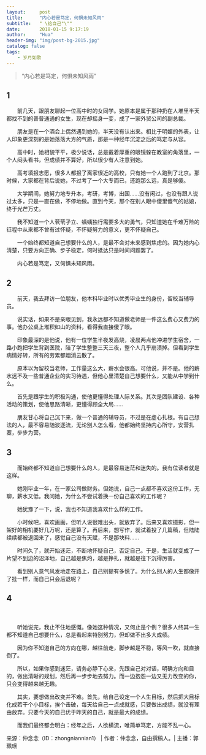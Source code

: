 ```yaml
---
layout:     post
title:      "内心若是笃定，何惧未知风雨"
subtitle:   " \给自己"\""
date:       2018-01-15 9:17:19
author:     "Hua"
header-img: "img/post-bg-2015.jpg"
catalog: false
tags:
    - 岁月如歌
---
```


> “内心若是笃定，何惧未知风雨”


## 1



　　前几天，跟朋友聊起一位高中时的女同学。她原本是属于那种扔在人堆里半天都找不到的普普通通的女生，现在却摇身一变，成了一家外贸公司的副总裁。



　　朋友是在一个酒会上偶然遇到她的，半天没有认出来。相比于明媚的外表，让人印象更深刻的是她落落大方的气质，那是一种经年沉淀之后的笃定与从容。



　　高中时，她相貌平平，极少说话，总是戴着厚重的眼镜躲在教室的角落里，一个人闷头看书，但成绩并不算好，所以很少有人注意到她。



　　高考填报志愿，很多人都报了离家很近的高校，只有她一个人跑到了北京。那时候，大家都在背后说她，不过考了一个大专而已，还跑那么远，真是够傻。



　　大学期间，她努力地专升本，考研，考博，出国……没有闲过，也没有跟人说过太多，只是一直在做，不停地做。直到今天，那个在别人眼中傻里傻气的姑娘，终于光芒万丈。



　　我不知道一个人茕茕孑立、蝺蝺独行需要多大的勇气，只知道她在千难万险的征程中从来都不曾有过怀疑，不怀疑努力的意义，更不怀疑自己。



　　一个始终都知道自己想要什么的人，是最不会对未来感到焦虑的。因为她内心清楚，只要方向正确、步子稳定，何时抵达只是时间问题罢了。



　　内心若是笃定，又何惧未知风雨。



## 2



　　前天，我去拜访一位朋友，他本科毕业时以优秀毕业生的身份，留校当辅导员。



　　说实话，如果不是亲眼见到，我永远都不知道做老师是一件这么费心又费力的事。他办公桌上堆积如山的资料，看得我直接傻了眼。



　　印象最深的是他说，他有一位学生半夜发高烧，凌晨两点他冲进学生宿舍，一路小跑把学生背到医院，陪了学生整整三天三夜，整个人几乎崩溃掉。但看到学生病情好转，所有的劳累都烟消云散了。



　　原本以为留校当老师，工作量这么大，薪水会很高。可他说，并不是。他的薪水远不及一些普通企业的实习待遇，但他心里清楚自己想要什么，又能从中学到什么。



　　首先是跟学生的积极沟通，使他更懂得处理人际关系。其次是团队建设、各种活动的策划，使他思路清晰，更懂得顾全大局……



　　朋友甘心将自己沉下来，做一个普通的辅导员，不过是在虚心扎根。有自己想法的人，最不容易随波逐流，无论别人怎么看，他都始终坚持内心所守，安营扎寨，步步为营。



## 3



　　而始终都不知道自己想要什么的人，是最容易迷茫和迷失的。我有位读者就是这样。



　　她刚毕业一年，在一家公司做财务。但她说，自己一点都不喜欢这份工作，无聊，薪水又低。我问她，为什么不尝试着换一份自己喜欢的工作呢？



　　她犹豫了一下，说，我也不知道我喜欢什么样的工作。




　　小时候吧，喜欢画画，但听人说很难出头，就放弃了。后来又喜欢摄影，但一架好的相机要好几万呢，还是算了。再后来，想写作，就试着投了几篇稿，但陆陆续续都被退回来了，感觉自己没有天赋，不是那块料……



　　时间久了，就开始迷茫，不断地怀疑自己，否定自己。于是，生活就变成了一片望不到边的沼泽地，自己越是焦灼，越是挣扎，就越是往下沉得厉害。



　　看到别人意气风发地走在路上，自己别提有多慌了。为什么别人的人生都像开了挂一样，而自己只会后退呢？



## 4

　

　　听她说完，我止不住地感慨。像她这种情况，又何止是个例？很多人终其一生都不知道自己想要什么，总是看起来特别努力，但却做不出多大成绩。



　　因为你不知道自己的方向在哪，越往前走，脚步越是不稳，等风一吹，就直接倒了。



　　所以，如果你感到迷茫，请务必静下心来，先跟自己对对话，明确方向和目的，做出清晰的规划，然后再一步步地去努力。而一边抱怨一边又无力改变的你，只会变得越来越无趣。



　　其实，要想做出改变并不难。首先，给自己设定一个人生目标，然后把大目标化成若干个小目标，挨个击破，每天给自己一点成就感，只要做出成绩，就没有理由放弃。只要今天的自己优于昨天的自己，就是最大的成绩。



　　而我们最终都会明白：经年之后，人欲横流，唯简单笃定，方能不乱一心。



来源：仲念念（ID：zhongniannian1） | 作者：仲念念，自由撰稿人。| 主播：郭珮瑶
